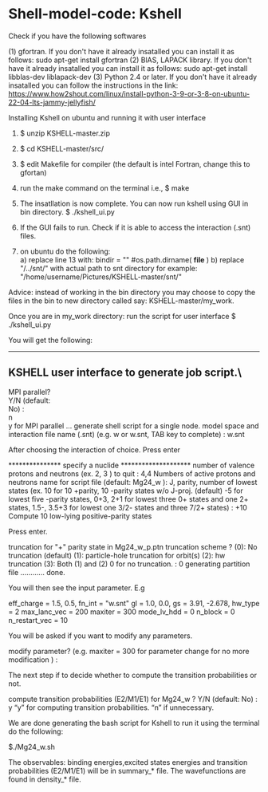 #  Shell-model-code: Kshell

Check if you have the following softwares

(1) gfortran. If you don't have it already insatalled you can install it as follows: sudo apt-get install gfortran
(2) BlAS, LAPACK library. If you don't have it already insatalled you can install it as follows: sudo apt-get install libblas-dev liblapack-dev
(3) Python 2.4 or later. If you don't have it already insatalled you can follow the instructions in the link: https://www.how2shout.com/linux/install-python-3-9-or-3-8-on-ubuntu-22-04-lts-jammy-jellyfish/

 Installing Kshell on ubuntu and running it with user interface
 1) $ unzip KSHELL-master.zip
 2) $ cd KSHELL-master/src/
 3) $ edit Makefile for compiler (the default is intel Fortran, change this to gfortan)
 4) run the make command on the terminal i.e., $ make
 5) The insatllation is now complete. You can now run kshell using GUI in bin directory. $ ./kshell_ui.py 
 
 6) If the GUI fails to run. Check if it is able to access the interaction (.snt) files.
 7) on ubuntu do the following:  
    a) replace line 13 with:  bindir = "" #os.path.dirname( __file__ )
    b) replace "/../snt/" with actual path to snt directory for example: "/home/username/Pictures/KSHELL-master/snt/"

 Advice: instead of working in the bin directory you may choose to copy the files in the bin to new directory called say: KSHELL-master/my_work.
 
 Once you are in my_work directory: run the script for user interface $ ./kshell_ui.py
 
 You will get the following:
 
 -----------------------------
KSHELL user interface to generate job script.\
-----------------------------
MPI parallel?\
Y/N (default:\
No) :\
n\
y for MPI parallel
... generate shell script for a single node.
model space and interaction file name (.snt)
(e.g.
w or w.snt, TAB key to complete) :
w.snt

After choosing the interaction of choice. Press enter

*************** specify a nuclide ********************
number of valence protons and neutrons
(ex.
2, 3 <CR>) <CR> to quit :
4,4
Numbers of active protons and neutrons
name for script file (default: Mg24_w ):
J, parity, number of lowest states
(ex. 10
for 10 +parity, 10 -parity states w/o J-proj. (default)
-5
for lowest five -parity states,
0+3, 2+1
for lowest three 0+ states and one 2+ states,
1.5-, 3.5+3 for lowest one 3/2- states and three 7/2+ states) :
+10
Compute 10 low-lying positive-parity states

Press enter. 

truncation for "+" parity state in Mg24_w_p.ptn
truncation scheme ?
(0): No truncation (default)
(1): particle-hole truncation for orbit(s)
(2): hw truncation
(3): Both (1) and (2)
0 for no truncation.
: 0
generating partition file ............ done.

You will then see the input parameter. E.g

eff_charge = 1.5, 0.5,
fn_int = "w.snt"
gl = 1.0, 0.0,
gs = 3.91, -2.678,
hw_type = 2
max_lanc_vec = 200
maxiter = 300
mode_lv_hdd = 0
n_block = 0
n_restart_vec = 10

You will be asked if you want to modify any parameters.

modify parameter?
(e.g. maxiter = 300 for parameter change
<CR>
for no more modification ) :

The next step if to decide whether to compute the transition probabilities or not.

compute transition probabilities (E2/M1/E1) for
Mg24_w ? Y/N (default: No) :
y
“y” for computing transition probabilities. “n” if unnecessary.

We are done generating the bash script for Kshell to run it using the terminal do the following:

$./Mg24_w.sh

The observables: binding energies,excited states energies and transition probabilities (E2/M1/E1) will be in summary_* file.
The wavefunctions are found in density_*  file.
